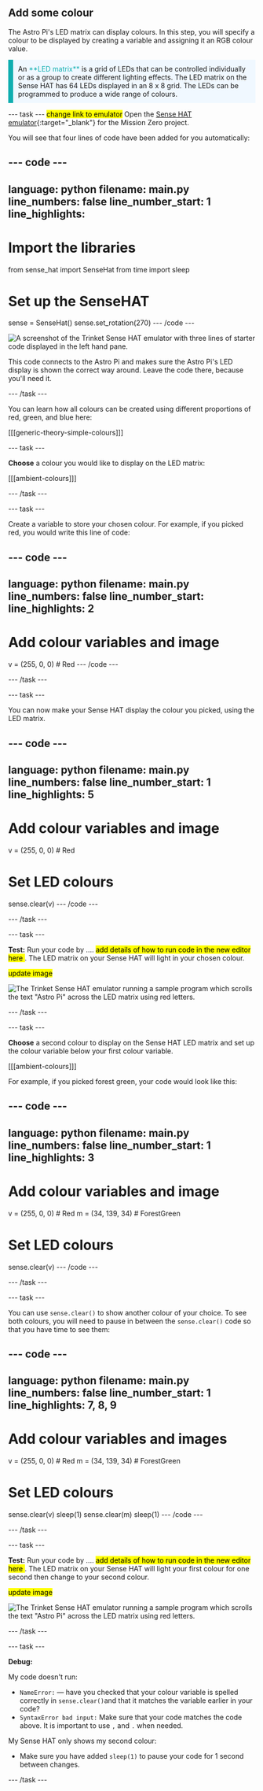 ## Add some colour

The Astro Pi's LED matrix can display colours. In this step, you will specify a colour to be displayed by creating a variable and assigning it an RGB colour value.

<p style="border-left: solid; border-width:10px; border-color: #0faeb0; background-color: aliceblue; padding: 10px;">
An <span style="color: #0faeb0">**LED matrix**</span> is a grid of LEDs that can be controlled individually or as a group to create different lighting effects. The LED matrix on the Sense HAT has 64 LEDs displayed in an 8 x 8 grid. The LEDs can be programmed to produce a wide range of colours.
</p>

--- task ---
<mark>change link to emulator</mark>
Open the [Sense HAT emulator](https://trinket.io/mission-zero){:target="_blank"} for the Mission Zero project.

You will see that four lines of code have been added for you automatically:

--- code ---
---
language: python
filename: main.py
line_numbers: false
line_number_start: 1
line_highlights: 
---
# Import the libraries
from sense_hat import SenseHat
from time import sleep

# Set up the SenseHAT
sense = SenseHat()
sense.set_rotation(270)
--- /code ---

![A screenshot of the Trinket Sense HAT emulator with three lines of starter code displayed in the left hand pane.](images/sense-hat-emulator2.png)

This code connects to the Astro Pi and makes sure the Astro Pi's LED display is shown the correct way around. Leave the code there, because you'll need it.

--- /task ---

You can learn how all colours can be created using different proportions of red, green, and blue here:

[[[generic-theory-simple-colours]]]

--- task ---

**Choose** a colour you would like to display on the LED matrix:

[[[ambient-colours]]]

--- /task ---

--- task ---

Create a variable to store your chosen colour. For example, if you picked red, you would write this line of code:

--- code ---
---
language: python
filename: main.py
line_numbers: false
line_number_start: 
line_highlights: 2
---
# Add colour variables and image
v = (255, 0, 0) # Red
--- /code ---

--- /task ---

--- task ---

You can now make your Sense HAT display the colour you picked, using the LED matrix.

--- code ---
---
language: python
filename: main.py
line_numbers: false
line_number_start: 1
line_highlights: 5
---
# Add colour variables and image
v = (255, 0, 0) # Red

# Set LED colours
sense.clear(v)
--- /code ---

--- /task ---

--- task ---

**Test:** Run your code by .... <mark> add details of how to run code in the new editor here </mark>. The LED matrix on your Sense HAT will light in your chosen colour. 

<mark>update image </mark>

![The Trinket Sense HAT emulator running a sample program which scrolls the text \"Astro Pi\" across the LED matrix using red letters.](images/M0_2.gif)

--- /task ---

--- task ---

**Choose** a second colour to display on the Sense HAT LED matrix and set up the colour variable below your first colour variable.

[[[ambient-colours]]]

For example, if you picked forest green, your code would look like this:

--- code ---
---
language: python
filename: main.py
line_numbers: false
line_number_start: 1
line_highlights: 3
---
# Add colour variables and image
v = (255, 0, 0) # Red
m = (34, 139, 34) # ForestGreen

# Set LED colours
sense.clear(v)
--- /code ---

--- /task ---

--- task ---

You can use `sense.clear()` to show another colour of your choice. To see both colours, you will need to pause in between the `sense.clear()` code so that you have time to see them:

--- code ---
---
language: python
filename: main.py
line_numbers: false
line_number_start: 1
line_highlights: 7, 8, 9
---
# Add colour variables and images
v = (255, 0, 0) # Red
m = (34, 139, 34) # ForestGreen

# Set LED colours
sense.clear(v)
sleep(1)
sense.clear(m)
sleep(1)
--- /code ---

--- /task ---

--- task ---

**Test:** Run your code by .... <mark> add details of how to run code in the new editor here </mark>. The LED matrix on your Sense HAT will light your first colour for one second then change to your second colour. 

<mark>update image </mark>

![The Trinket Sense HAT emulator running a sample program which scrolls the text \"Astro Pi\" across the LED matrix using red letters.](images/M0_2.gif)

--- /task ---

--- task ---

**Debug:**

My code doesn't run:
- `NameError:` &mdash; have you checked that your colour variable is spelled correctly in `sense.clear()`and that it matches the variable earlier in your code? 
- `SyntaxError bad input:` Make sure that your code matches the code above. It is important to use `,` and `.` when needed. 

My Sense HAT only shows my second colour:
- Make sure you have added `sleep(1)` to pause your code for 1 second between changes. 

--- /task ---

